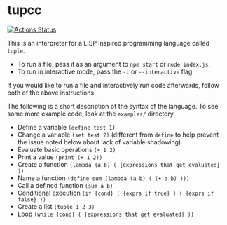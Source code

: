 # tupcc

[![Actions Status](https://github.com/dodgez/lngr/workflows/CI/badge.svg)](https://github.com/dodgez/lngr/actions)

This is an interpreter for a LISP inspired programming language called `tuple`.
- To run a file, pass it as an argument to `npm start` or `node index.js`.
- To run in interactive mode, pass the `-i` or `--interactive` flag.

If you would like to run a file and interactively run code afterwards, follow both of the above instructions.

The following is a short description of the syntax of the language.
To see some more example code, look at the `examples/` directory.
- Define a variable `(define test 1)`
- Change a variable `(set test 2)` (different from `define` to help prevent the issue noted below about lack of variable shadowing)
- Evaluate basic operations `(+ 1 2)`
- Print a value `(print (+ 1 2))`
- Create a function `(lambda (a b) ( {expressions that get evaluated} ))`
- Name a function `(define sum (lambda (a b) ( (+ a b) )))`
- Call a defined function `(sum a b)`
- Conditional execution `(if {cond} ( {exprs if true} ) ( {exprs if false} ))`
- Create a list `(tuple 1 2 3)`
- Loop `(while {cond} ( {expressions that get evaluated} ))`

